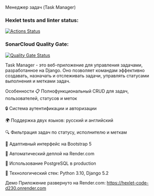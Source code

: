 Менеджер задач (Task Manager)
### Hexlet tests and linter status:
[![Actions Status](https://github.com/darthlivesey/python-project-52/actions/workflows/ci.yml/badge.svg)](https://github.com/darthlivesey/python-project-52/actions)

### SonarCloud Quality Gate:
[![Quality Gate Status](https://sonarcloud.io/api/project_badges/measure?project=your-project-key&metric=alert_status)](https://sonarcloud.io/summary/new_code?id=your-project-key)

Task Manager - это веб-приложение для управления задачами, разработанное на Django. Оно позволяет командам эффективно создавать, назначать и отслеживать задачи, управлять статусами выполнения и метками задач.

Особенности
📋 Полнофункциональный CRUD для задач, пользователей, статусов и меток

🔒 Система аутентификации и авторизации

🌍 Поддержка двух языков: русский и английский

🔍 Фильтрация задач по статусу, исполнителю и меткам

📱 Адаптивный интерфейс на Bootstrap 5

🚀 Автоматический деплой на Render.com

🐘 Использование PostgreSQL в production

🐍 Технологический стек: Python 3.10, Django 5.2

Демо
Приложение развернуто на Render.com:
https://hexlet-code-d230.onrender.com